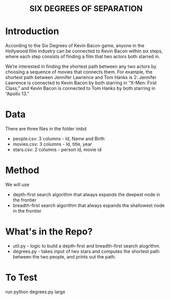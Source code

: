 <h1 align=center><font size = 5>SIX DEGREES OF SEPARATION </font></h1>

# Introduction

According to the Six Degrees of Kevin Bacon game, anyone in the Hollywood film industry can be 
connected to Kevin Bacon within six steps, where each step consists of finding a film that two actors both starred in.

We’re interested in finding the shortest path between any two actors by choosing a sequence of movies that connects them. 
For example, the shortest path between Jennifer Lawrence and Tom Hanks is 2: 
Jennifer Lawrence is connected to Kevin Bacon by both starring in “X-Men: First Class,” and Kevin Bacon is connected to Tom Hanks by both starring in “Apollo 13.”


# Data
There are three files in the folder imbd
- people.csv: 3 columns -  Id, Name and Birth
- movies.csv: 3 columns - Id, title, year
- stars.csv: 2 columns - person id, movie id

# Method

We will use
- depth-first search algorithm that always expands the deepest node in the frontier 
- breadth-first search algorithm that always expands the shallowest node in the frontier

# What's in the Repo?

 - util.py - logic to build a depth-first and breadth-first search alogrithm.
 - degrees.py - takes input of two stars and computes the shortest path between the two people, and prints out the path.
 
 # To Test
 
 run python degrees.py large
